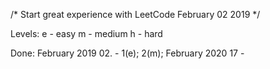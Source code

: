 /* Start great experience with LeetCode February 02 2019 */

Levels:
e - easy
m - medium
h - hard

Done:
February 2019
02. - 1(e); 2(m);
February 2020
17 - 

